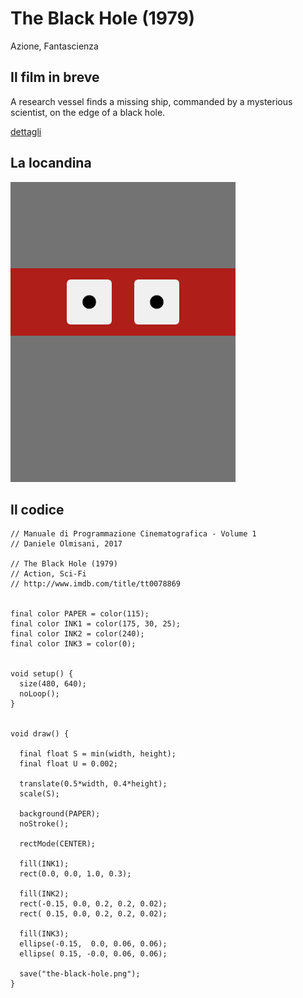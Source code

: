 # The Black Hole (1979)

Azione, Fantascienza

## Il film in breve
A research vessel finds a missing ship, commanded by a mysterious scientist, on the edge of a black hole.

[dettagli](https://www.imdb.com/title/tt0078869/)

## La locandina
<img src="the-black-hole.png"  width="360px" title="The Black Hole">


## Il codice
```processing
// Manuale di Programmazione Cinematografica - Volume 1
// Daniele Olmisani, 2017

// The Black Hole (1979)
// Action, Sci-Fi
// http://www.imdb.com/title/tt0078869


final color PAPER = color(115);
final color INK1 = color(175, 30, 25);
final color INK2 = color(240);
final color INK3 = color(0);


void setup() {
  size(480, 640);
  noLoop();
}


void draw() {
  
  final float S = min(width, height);
  final float U = 0.002;
  
  translate(0.5*width, 0.4*height);
  scale(S);
  
  background(PAPER);
  noStroke();
 
  rectMode(CENTER);
  
  fill(INK1);
  rect(0.0, 0.0, 1.0, 0.3);
  
  fill(INK2);
  rect(-0.15, 0.0, 0.2, 0.2, 0.02);
  rect( 0.15, 0.0, 0.2, 0.2, 0.02);
  
  fill(INK3);
  ellipse(-0.15,  0.0, 0.06, 0.06);
  ellipse( 0.15, -0.0, 0.06, 0.06);
  
  save("the-black-hole.png");
}
```
